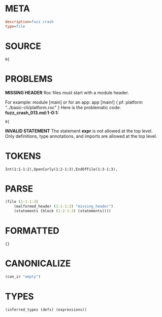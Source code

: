 # META
~~~ini
description=fuzz crash
type=file
~~~
# SOURCE
~~~roc
0{
~~~
# PROBLEMS
**MISSING HEADER**
Roc files must start with a module header.

For example:
        module [main]
or for an app:
        app [main!] { pf: platform "../basic-cli/platform.roc" }
Here is the problematic code:
**fuzz_crash_013.md:1-0:1:**
```roc
0{
```


**INVALID STATEMENT**
The statement **expr** is not allowed at the top level.
Only definitions, type annotations, and imports are allowed at the top level.

# TOKENS
~~~zig
Int(1:1-1:2),OpenCurly(1:2-1:3),EndOfFile(1:3-1:3),
~~~
# PARSE
~~~clojure
(file (1:1-1:3)
	(malformed_header (1:1-1:2) "missing_header")
	(statements (block (1:2-1:3) (statements))))
~~~
# FORMATTED
~~~roc
{}
~~~
# CANONICALIZE
~~~clojure
(can_ir "empty")
~~~
# TYPES
~~~clojure
(inferred_types (defs) (expressions))
~~~